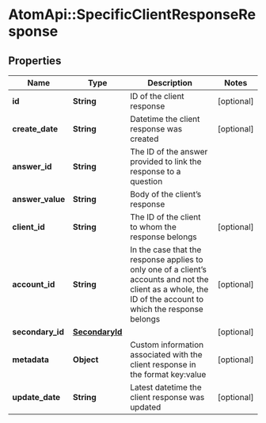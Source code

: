# AtomApi::SpecificClientResponseResponse

## Properties
Name | Type | Description | Notes
------------ | ------------- | ------------- | -------------
**id** | **String** | ID of the client response | [optional] 
**create_date** | **String** | Datetime the client response was created | [optional] 
**answer_id** | **String** | The ID of the answer provided to link the response to a question | 
**answer_value** | **String** | Body of the client’s response | 
**client_id** | **String** | The ID of the client to whom the response belongs | [optional] 
**account_id** | **String** | In the case that the response applies to only one of a client’s accounts and not the client as a whole, the ID of the account to which the response belongs | [optional] 
**secondary_id** | [**SecondaryId**](SecondaryId.md) |  | [optional] 
**metadata** | **Object** | Custom information associated with the client response in the format key:value | [optional] 
**update_date** | **String** | Latest datetime the client response was updated | [optional] 


